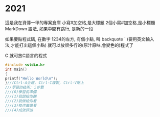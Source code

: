 # 2021
這是我在資傳一甲的專案倉庫
小寫#加空格,是大標題
2個小寫#加空格,是小標題
MarkDown 語法, 如果中間有跳行, 是新的一段

如果要貼程式碼, 在數字 1234的左方, 有個小點, 叫 backquote ` (要用英文輸入法,才能打出這個小點)
 就可以放很多行的(原汁原味,會變色的)程式了

C 就可放C語言的程式
```C
#include <stdio.h>
int main()
{
printf("Hello World\n");
}///Ctrl-A全選, Ctrl-C複製, Ctrl-V貼上
///學習的技術: 5步驟
///(0)學習前準備
///(1)我說給你聽
///(2)我做給你看
///(3)換你做做看
///(4)成效評估
```
